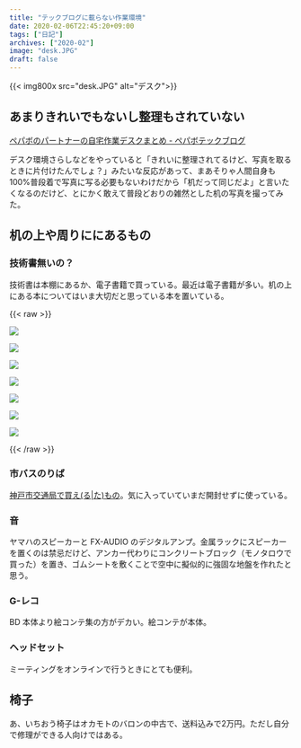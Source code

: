 ```yaml
---
title: "テックブログに載らない作業環境"
date: 2020-02-06T22:45:20+09:00
tags: ["日記"]
archives: ["2020-02"]
image: "desk.JPG"
draft: false
---
```


{{< img800x src="desk.JPG" alt="デスク">}}

## あまりきれいでもないし整理もされていない

[ペパボのパートナーの自宅作業デスクまとめ - ペパボテックブログ](https://tech.pepabo.com/2020/02/06/our-home-desk/)

デスク環境さらしなどをやっていると「きれいに整理されてるけど、写真を取るときに片付けたんでしょ？」みたいな反応があって、まあそりゃ人間自身も100%普段着で写真に写る必要もないわけだから「机だって同じだよ」と言いたくなるのだけど、とにかく敢えて普段どおりの雑然とした机の写真を撮ってみた。

## 机の上や周りににあるもの
### 技術書無いの？
技術書は本棚にあるか、電子書籍で買っている。最近は電子書籍が多い。机の上にある本についてはいま大切だと思っている本を置いている。

{{< raw >}}
<div>
<a href="https://www.amazon.co.jp/%E6%B0%91%E6%97%8F%E3%81%AE%E5%89%B5%E5%87%BA%E2%80%95%E2%80%95%E3%81%BE%E3%81%A4%E3%82%8D%E3%82%8F%E3%81%AC%E4%BA%BA%E3%80%85%E3%80%81%E9%9A%A0%E3%81%95%E3%82%8C%E3%81%9F%E5%A4%9A%E6%A7%98%E6%80%A7-%E5%B2%A1%E6%9C%AC-%E9%9B%85%E4%BA%AB/dp/4000248723/ref=as_li_ss_il?__mk_ja_JP=%E3%82%AB%E3%82%BF%E3%82%AB%E3%83%8A&crid=1NTHDYYFJRJSB&keywords=%E6%B0%91%E6%97%8F%E3%81%AE%E5%89%B5%E5%87%BA&qid=1580998030&sprefix=%E6%B0%91%E6%97%8F%E3%81%AE,aps,409&sr=8-1&linkCode=li2&tag=tbsmcd-22&linkId=9f37e2c87e553ec4d7459647a1806e0b&language=ja_JP" target="_blank"><img border="0" src="//ws-fe.amazon-adsystem.com/widgets/q?_encoding=UTF8&ASIN=4000248723&Format=_SL160_&ID=AsinImage&MarketPlace=JP&ServiceVersion=20070822&WS=1&tag=tbsmcd-22&language=ja_JP" ></a><img src="https://ir-jp.amazon-adsystem.com/e/ir?t=tbsmcd-22&language=ja_JP&l=li2&o=9&a=4000248723" width="1" height="1" border="0" alt="" style="border:none !important; margin:0px !important;" />

<a href="https://www.amazon.co.jp/%E7%B8%84%E6%96%87%E3%81%AE%E6%80%9D%E6%83%B3-%E8%AC%9B%E8%AB%87%E7%A4%BE%E7%8F%BE%E4%BB%A3%E6%96%B0%E6%9B%B8-%E7%80%AC%E5%B7%9D-%E6%8B%93%E9%83%8E/dp/4062884542/ref=as_li_ss_il?__mk_ja_JP=%E3%82%AB%E3%82%BF%E3%82%AB%E3%83%8A&keywords=%E7%B8%84%E6%96%87%E3%81%AE%E6%80%9D%E6%83%B3&qid=1580998064&sr=8-1&linkCode=li2&tag=tbsmcd-22&linkId=346572a674bd90202bb63e814a05d495&language=ja_JP" target="_blank"><img border="0" src="//ws-fe.amazon-adsystem.com/widgets/q?_encoding=UTF8&ASIN=4062884542&Format=_SL160_&ID=AsinImage&MarketPlace=JP&ServiceVersion=20070822&WS=1&tag=tbsmcd-22&language=ja_JP" ></a><img src="https://ir-jp.amazon-adsystem.com/e/ir?t=tbsmcd-22&language=ja_JP&l=li2&o=9&a=4062884542" width="1" height="1" border="0" alt="" style="border:none !important; margin:0px !important;" />

<a href="https://www.amazon.co.jp/%E4%BA%AC%E5%A4%A7%E5%90%89%E7%94%B0%E5%AF%AE-%E5%B9%B3%E6%9E%97-%E5%85%8B%E5%B7%B1/dp/4794224257/ref=as_li_ss_il?__mk_ja_JP=%E3%82%AB%E3%82%BF%E3%82%AB%E3%83%8A&keywords=%E4%BA%AC%E5%A4%A7%E5%90%89%E7%94%B0%E5%AF%AE&qid=1580998090&sr=8-1&linkCode=li2&tag=tbsmcd-22&linkId=7d37ea0dcdd6cf8ded3a82bf9c4f506a&language=ja_JP" target="_blank"><img border="0" src="//ws-fe.amazon-adsystem.com/widgets/q?_encoding=UTF8&ASIN=4794224257&Format=_SL160_&ID=AsinImage&MarketPlace=JP&ServiceVersion=20070822&WS=1&tag=tbsmcd-22&language=ja_JP" ></a><img src="https://ir-jp.amazon-adsystem.com/e/ir?t=tbsmcd-22&language=ja_JP&l=li2&o=9&a=4794224257" width="1" height="1" border="0" alt="" style="border:none !important; margin:0px !important;" />

<a href="https://www.amazon.co.jp/%E6%94%B9%E8%A8%82%E7%89%88-%E5%85%A8%E5%85%B1%E9%97%98%E4%BB%A5%E5%BE%8C-%E5%A4%96%E5%B1%B1%E6%81%92%E4%B8%80/dp/4781617468/ref=as_li_ss_il?adgrpid=52315633134&gclid=CjwKCAiAj-_xBRBjEiwAmRbqYmfsEzfYgPoBy1_zsiIUa8kLSf0-tMVZaGcFfPMI51BgBp2iYCL2XxoCUW0QAvD_BwE&hvadid=338569269538&hvdev=c&hvlocphy=1009717&hvnetw=g&hvpos=1t1&hvqmt=e&hvrand=13338280330168570926&hvtargid=kwd-491662362920&hydadcr=16035_11170806&jp-ad-ap=0&keywords=%E5%85%A8%E5%85%B1%E9%97%98%E4%BB%A5%E5%BE%8C&qid=1581002326&sr=8-1&linkCode=li2&tag=tbsmcd-22&linkId=37788fe8063b5d5f02edab36260ed1cd&language=ja_JP" target="_blank"><img border="0" src="//ws-fe.amazon-adsystem.com/widgets/q?_encoding=UTF8&ASIN=4781617468&Format=_SL160_&ID=AsinImage&MarketPlace=JP&ServiceVersion=20070822&WS=1&tag=tbsmcd-22&language=ja_JP" ></a><img src="https://ir-jp.amazon-adsystem.com/e/ir?t=tbsmcd-22&language=ja_JP&l=li2&o=9&a=4781617468" width="1" height="1" border="0" alt="" style="border:none !important; margin:0px !important;" />

<a href="https://www.amazon.co.jp/%E6%B0%91%E6%97%8F%E3%81%A8%E3%83%8D%E3%82%A4%E3%82%B7%E3%83%A7%E3%83%B3%E2%80%95%E3%83%8A%E3%82%B7%E3%83%A7%E3%83%8A%E3%83%AA%E3%82%BA%E3%83%A0%E3%81%A8%E3%81%84%E3%81%86%E9%9B%A3%E5%95%8F-%E5%B2%A9%E6%B3%A2%E6%96%B0%E6%9B%B8-%E5%A1%A9%E5%B7%9D-%E4%BC%B8%E6%98%8E/dp/400431156X/ref=as_li_ss_il?__mk_ja_JP=%E3%82%AB%E3%82%BF%E3%82%AB%E3%83%8A&crid=2O7LFW7L0VC28&keywords=%E6%B0%91%E6%97%8F%E3%81%A8%E3%83%8D%E3%82%A4%E3%82%B7%E3%83%A7%E3%83%B3&qid=1581002374&sprefix=%E6%B0%91%E6%97%8F%E3%81%A8,aps,442&sr=8-1&linkCode=li2&tag=tbsmcd-22&linkId=d8186b9a24f9eed38148363180e3304d&language=ja_JP" target="_blank"><img border="0" src="//ws-fe.amazon-adsystem.com/widgets/q?_encoding=UTF8&ASIN=400431156X&Format=_SL160_&ID=AsinImage&MarketPlace=JP&ServiceVersion=20070822&WS=1&tag=tbsmcd-22&language=ja_JP" ></a><img src="https://ir-jp.amazon-adsystem.com/e/ir?t=tbsmcd-22&language=ja_JP&l=li2&o=9&a=400431156X" width="1" height="1" border="0" alt="" style="border:none !important; margin:0px !important;" />

<a href="https://www.amazon.co.jp/%E3%81%93%E3%81%A8%E3%81%B0%E3%81%A8%E5%9B%BD%E5%AE%B6-%E5%B2%A9%E6%B3%A2%E6%96%B0%E6%9B%B8-%E7%94%B0%E4%B8%AD-%E5%85%8B%E5%BD%A6/dp/4004201756/ref=as_li_ss_il?__mk_ja_JP=%E3%82%AB%E3%82%BF%E3%82%AB%E3%83%8A&crid=36OHRLAYY8ACR&keywords=%E3%81%93%E3%81%A8%E3%81%B0%E3%81%A8%E5%9B%BD%E5%AE%B6&qid=1581002421&sprefix=%E3%81%93%E3%81%A8%E3%81%B0%E3%81%A8,aps,276&sr=8-1&linkCode=li2&tag=tbsmcd-22&linkId=1c68e9c954c4726dcfa23282e2dcf13a&language=ja_JP" target="_blank"><img border="0" src="//ws-fe.amazon-adsystem.com/widgets/q?_encoding=UTF8&ASIN=4004201756&Format=_SL160_&ID=AsinImage&MarketPlace=JP&ServiceVersion=20070822&WS=1&tag=tbsmcd-22&language=ja_JP" ></a><img src="https://ir-jp.amazon-adsystem.com/e/ir?t=tbsmcd-22&language=ja_JP&l=li2&o=9&a=4004201756" width="1" height="1" border="0" alt="" style="border:none !important; margin:0px !important;" />

<a href="https://www.amazon.co.jp/%E3%83%8D%E3%83%83%E3%83%88%E5%8F%B3%E6%B4%BE%E3%81%AE%E6%AD%B4%E5%8F%B2%E7%A4%BE%E4%BC%9A%E5%AD%A6-%E3%82%A2%E3%83%B3%E3%83%80%E3%83%BC%E3%82%B0%E3%83%A9%E3%82%A6%E3%83%B3%E3%83%89%E5%B9%B3%E6%88%90%E5%8F%B21990-2000%E5%B9%B4%E4%BB%A3-%E4%BC%8A%E8%97%A4-%E6%98%8C%E4%BA%AE/dp/4787234587/ref=as_li_ss_il?__mk_ja_JP=%E3%82%AB%E3%82%BF%E3%82%AB%E3%83%8A&crid=3I1DHN733CDJV&keywords=%E3%83%8D%E3%83%83%E3%83%88%E5%8F%B3%E6%B4%BE%E3%81%AE%E6%AD%B4%E5%8F%B2%E7%A4%BE%E4%BC%9A%E5%AD%A6&qid=1581002448&sprefix=%E3%83%8D%E3%83%83%E3%83%88%E5%8F%B3%E6%B4%BE,aps,240&sr=8-1&linkCode=li2&tag=tbsmcd-22&linkId=70e5b4f458a9a2dcce717bad94936129&language=ja_JP" target="_blank"><img border="0" src="//ws-fe.amazon-adsystem.com/widgets/q?_encoding=UTF8&ASIN=4787234587&Format=_SL160_&ID=AsinImage&MarketPlace=JP&ServiceVersion=20070822&WS=1&tag=tbsmcd-22&language=ja_JP" ></a><img src="https://ir-jp.amazon-adsystem.com/e/ir?t=tbsmcd-22&language=ja_JP&l=li2&o=9&a=4787234587" width="1" height="1" border="0" alt="" style="border:none !important; margin:0px !important;" />
</div>
{{< /raw >}}

### 市バスのりば
[神戸市交通局で買え(る|た)もの](http://ktbsp.jp/goods/4909/)。気に入っていていまだ開封せずに使っている。

### 音
ヤマハのスピーカーと FX-AUDIO のデジタルアンプ。金属ラックにスピーカーを置くのは禁忌だけど、アンカー代わりにコンクリートブロック（モノタロウで買った）を置き、ゴムシートを敷くことで空中に擬似的に強固な地盤を作れたと思う。

### G-レコ
BD 本体より絵コンテ集の方がデカい。絵コンテが本体。

### ヘッドセット
ミーティングをオンラインで行うときにとても便利。

## 椅子

あ、いちおう椅子はオカモトのバロンの中古で、送料込みで2万円。ただし自分で修理ができる人向けではある。
